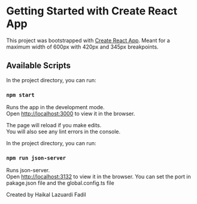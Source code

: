 # Getting Started with Create React App

This project was bootstrapped with [Create React App](https://github.com/facebook/create-react-app).
Meant for a maximum width of 600px with 420px and 345px breakpoints.

## Available Scripts

In the project directory, you can run:

### `npm start`

Runs the app in the development mode.\
Open [http://localhost:3000](http://localhost:3000) to view it in the browser.

The page will reload if you make edits.\
You will also see any lint errors in the console.

In the project directory, you can run:

### `npm run json-server`

Runs json-server.\
Open [http://localhost:3132](http://localhost:3132) to view it in the browser. You can set the port in pakage.json file and the global.config.ts file

Created by Haikal Lazuardi Fadil
